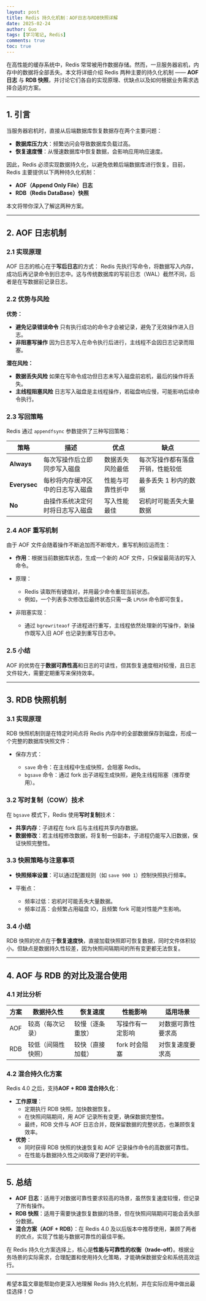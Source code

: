 ```yaml
---
layout: post
title: Redis 持久化机制：AOF日志与RDB快照详解
date: 2025-02-24
author: Guo
tags: [学习笔记, Redis]
comments: true
toc: true
---
```


在高性能的缓存系统中，Redis 常常被用作数据存储。然而，一旦服务器宕机，内存中的数据将全部丢失。本文将详细介绍 Redis 两种主要的持久化机制 —— **AOF 日志** 与 **RDB 快照**，并讨论它们各自的实现原理、优缺点以及如何根据业务需求选择合适的方案。

------

## 1. 引言

当服务器宕机时，直接从后端数据库恢复数据存在两个主要问题：

- **数据库压力大**：频繁访问会导致数据库负载过高。
- **恢复速度慢**：从慢速数据库中恢复数据，会影响应用响应速度。

因此，Redis 必须实现数据持久化，以避免依赖后端数据库进行恢复。目前，Redis 主要提供以下两种持久化机制：

- **AOF（Append Only File）日志**
- **RDB（Redis DataBase）快照**

本文将带你深入了解这两种方案。

------

## 2. AOF 日志机制

### 2.1 实现原理

AOF 日志的核心在于**写后日志**的方式：
Redis 先执行写命令，将数据写入内存，成功后再记录命令到日志中。这与传统数据库的写前日志（WAL）截然不同，后者是在写数据前记录日志。

### 2.2 优势与风险

**优势：**

- **避免记录错误命令**
  只有执行成功的命令才会被记录，避免了无效操作进入日志。
- **非阻塞写操作**
  因为日志写入在命令执行后进行，主线程不会因日志记录而阻塞。

**潜在风险：**

- **数据丢失风险**
  如果在写命令成功但日志未写入磁盘前宕机，最后的操作将丢失。
- **主线程阻塞风险**
  日志写入磁盘是主线程操作，若磁盘响应慢，可能影响后续命令执行。

### 2.3 写回策略

Redis 通过 `appendfsync` 参数提供了三种写回策略：

| 策略         | 描述                             | 优点             | 缺点                             |
| ------------ | -------------------------------- | ---------------- | -------------------------------- |
| **Always**   | 每次写操作后立即同步写入磁盘     | 数据丢失风险最低 | 每次写操作都有落盘开销，性能较低 |
| **Everysec** | 每秒将内存缓冲区中的日志写入磁盘 | 性能与可靠性折中 | 最多丢失 1 秒内的数据            |
| **No**       | 由操作系统决定何时将日志写入磁盘 | 写入性能最佳     | 宕机时可能丢失大量数据           |

### 2.4 AOF 重写机制

由于 AOF 文件会随着操作不断追加而不断增大，重写机制应运而生：

- **作用**：根据当前数据库状态，生成一个新的 AOF 文件，只保留最简洁的写入命令。

- 原理：

  - Redis 读取所有键值对，并用最少命令重现当前状态。
  - 例如，一个列表多次修改后最终状态只需一条 `LPUSH` 命令即可恢复。

- 非阻塞实现：

  - 通过 `bgrewriteaof` 子进程进行重写，主线程依然处理新的写操作，新操作既写入旧 AOF 也记录到重写日志中。

### 2.5 小结

AOF 的优势在于**数据可靠性高**和日志的可读性，但其恢复速度相对较慢，且日志文件较大，需要定期重写来保持效率。

------

## 3. RDB 快照机制

### 3.1 实现原理

RDB 快照机制则是在特定时间点将 Redis 内存中的全部数据保存到磁盘，形成一个完整的数据库快照文件：

- 保存方式：

  - `save` 命令：在主线程中生成快照，会阻塞 Redis。
  - `bgsave` 命令：通过 fork 出子进程生成快照，避免主线程阻塞（推荐使用）。

### 3.2 写时复制（COW）技术

在 `bgsave` 模式下，Redis 使用**写时复制**技术：

- **共享内存**：子进程在 fork 后与主线程共享内存数据。
- **数据修改**：若主线程修改数据，将复制一份副本，子进程仍能写入旧数据，保证快照完整性。

### 3.3 快照策略与注意事项

- **快照频率设置**：可以通过配置规则（如 `save 900 1`）控制快照执行频率。

- 平衡点：

  - 频率过低：宕机时可能丢失大量数据。
  - 频率过高：会频繁占用磁盘 IO，且频繁 fork 可能对性能产生影响。

### 3.4 小结

RDB 快照的优点在于**恢复速度快**，直接加载快照即可恢复数据，同时文件体积较小。但缺点是数据持久性较差，因为快照间隔期间的所有变更都无法恢复。

------

## 4. AOF 与 RDB 的对比及混合使用

### 4.1 对比分析

| 方案 | 数据持久性         | 恢复速度         | 性能影响         | 适用场景           |
| ---- | ------------------ | ---------------- | ---------------- | ------------------ |
| AOF  | 较高（每次记录）   | 较慢（逐条重放） | 写操作有一定影响 | 对数据可靠性要求高 |
| RDB  | 较低（间隔性快照） | 较快（直接加载） | fork 时会阻塞    | 对恢复速度要求高   |

### 4.2 混合持久化方案

Redis 4.0 之后，支持**AOF + RDB 混合持久化**：

- **工作原理**：
  - 定期执行 RDB 快照，加快数据恢复。
  - 在快照间隔期间，用 AOF 记录所有变更，确保数据完整性。
  - 最终，RDB 文件与 AOF 日志合并，既保留数据的完整状态，也兼顾恢复效率。
- **优势**：
  - 同时获得 RDB 快照的快速恢复和 AOF 记录操作命令的高数据可靠性。
  - 在性能与数据持久性之间取得了更好的平衡。

------

## 5. 总结

- **AOF 日志**：适用于对数据可靠性要求较高的场景，虽然恢复速度较慢，但记录了所有操作。
- **RDB 快照**：适用于需要快速恢复数据的场景，但在快照间隔期间可能会丢失部分数据。
- **混合方案（AOF + RDB）**：在 Redis 4.0 及以后版本中推荐使用，兼顾了两者的优点，实现了性能与数据可靠性的最佳平衡。

在 Redis 持久化方案选择上，核心是**性能与可靠性的权衡（trade-off）**。根据业务场景的实际需求，合理配置和使用持久化策略，才能确保数据安全和系统高效运行。

------

希望本篇文章能帮助你更深入地理解 Redis 持久化机制，并在实际应用中做出最佳选择！😊
